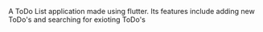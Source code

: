 A ToDo List application made using flutter. Its features include adding new ToDo's and searching for exioting ToDo's
